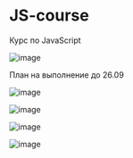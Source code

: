 # JS-course
Курс по JavaScript

![image](https://user-images.githubusercontent.com/112850035/188555611-e1f71cb5-a48f-4c5c-9312-bfb235a8aa75.png)




План на выполнение до 26.09


![image](https://user-images.githubusercontent.com/112850035/191304054-d83cc0a0-4183-4a06-8e4a-378a939d4490.png)


![image](https://user-images.githubusercontent.com/112850035/191303967-d642f374-038d-4a78-a0c8-e57be237112c.png)


![image](https://user-images.githubusercontent.com/112850035/195137592-b76e8a78-f6e2-4f18-936e-0105667b5df0.png)

![image](https://user-images.githubusercontent.com/112850035/195137739-417b38d3-5bc5-4ae8-884a-780e93174ce7.png)
